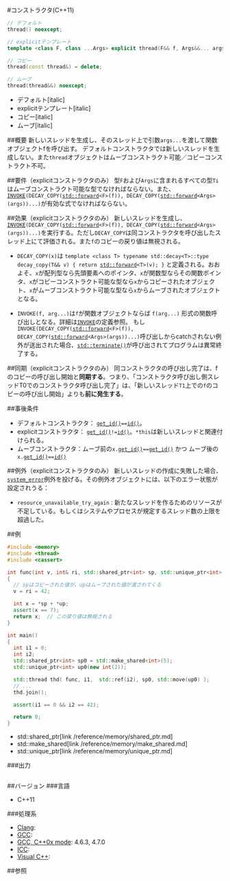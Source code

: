#コンストラクタ(C++11)
```cpp
// デフォルト
thread() noexcept;

// explicitテンプレート
template <class F, class ...Args> explicit thread(F&& f, Args&&... args);

// コピー
thread(const thread&) = delete;

// ムーブ
thread(thread&&) noexcept;
```
* デフォルト[italic]
* explicitテンプレート[italic]
* コピー[italic]
* ムーブ[italic]


##概要
新しいスレッドを生成し、そのスレッド上で引数`args...`を渡して関数オブジェクトfを呼び出す。
デフォルトコンストラクタでは新しいスレッドを生成しない。また`thread`オブジェクトはムーブコンストラクト可能／コピーコンストラクト不可。


##要件（explicitコンストラクタのみ）
型`F`および`Args`に含まれるすべての型`Ti`はムーブコンストラクト可能な型でなければならない。また、[`INVOKE`](/reference/functional/invoke.md)`(DECAY_COPY(`[`std::forward`](/reference/utility/forward.md)`<F>(f)), DECAY_COPY(`[`std::forward`](/reference/utility/forward.md)`<Args>(args))...)`が有効な式でなければならない。


##効果（explicitコンストラクタのみ）
新しいスレッドを生成し、[`INVOKE`](/reference/functional/invoke.md)`(DECAY_COPY(`[`std::forward`](/reference/utility/forward.md)`<F>(f)), DECAY_COPY(`[`std::forward`](/reference/utility/forward.md)`<Args>(args))...)`を実行する。ただし`DECAY_COPY`は同コンストラクタを呼び出したスレッド上にて評価される。また`f`のコピーの戻り値は無視される。

- `DECAY_COPY(x)`は `template <class T> typename std::decay<T>::type decay_copy(T&& v) { return `[`std::forward`](/reference/utility/forward.md)`<T>(v); }` と定義される。おおよそ、`x`が配列型なら先頭要素へのポインタ、`x`が関数型ならその関数ポインタ、`x`がコピーコンストラクト可能な型なら`x`からコピーされたオブジェクト、`x`がムーブコンストラクト可能な型なら`x`からムーブされたオブジェクトとなる。

- `INVOKE(f, arg...)`は`f`が関数オブジェクトならば `f(arg...)` 形式の関数呼び出しとなる。詳細は[`INVOKE`](/reference/functional/invoke.md)の定義参照。
もし`INVOKE(DECAY_COPY(`[`std::forward`](/reference/utility/forward.md)`<F>(f)), DECAY_COPY(`[`std::forward`](/reference/utility/forward.md)`<Args>(args))...)`呼び出しからcatchされない例外が送出された場合、[`std::terminate()`](/reference/exception/terminate.md)が呼び出されてプログラムは異常終了する。


##同期（explicitコンストラクタのみ）
同コンストラクタの呼び出し完了は、fのコピーの呼び出し開始と**同期する**。つまり、「コンストラクタ呼び出し側スレッドT0でのコンストラクタ呼び出し完了」は、「新しいスレッド`T1`上での`f`のコピーの呼び出し開始」よりも**前に発生する**。


##事後条件
- デフォルトコンストラクタ： [`get_id()`](./get_id.md)` == `[`id()`](./id.md)。
- explicitコンストラクタ： [`get_id()`](./get_id.md)` != `[`id()`](./id.md)。`*this`は新しいスレッドと関連付けられる。
- ムーブコンストラクタ：ムーブ前の`x.`[`get_id()`](./get_id.md)` == `[`get_id()`](./get_id.md) かつ ムーブ後の`x.`[`get_id()`](./get_id.md)` == `[`id()`](./id.md)


##例外（explicitコンストラクタのみ）
新しいスレッドの作成に失敗した場合、[`system_error`](/reference/system_error/system_error.md)例外を投げる。その例外オブジェクトには、以下のエラー状態が設定されうる：

- `resource_unavailable_try_again` : 新たなスレッドを作るためのリソースが不足している。もしくはシステムやプロセスが規定するスレッド数の上限を超過した。


##例
```cpp
#include <memory>
#include <thread>
#include <cassert>

int func(int v, int& ri, std::shared_ptr<int> sp, std::unique_ptr<int> up)
{
  // spはコピーされた値が、upはムーブされた値が渡されてくる
  v = ri = 42;

  int x = *sp + *up;
  assert(x == 7);
  return x;  // この戻り値は無視される
}

int main()
{
  int i1 = 0;
  int i2;
  std::shared_ptr<int> sp0 = std::make_shared<int>(5);
  std::unique_ptr<int> up0(new int(2));

  std::thread thd( func, i1,  std::ref(i2), sp0, std::move(up0) );
  // ...
  thd.join();

  assert(i1 == 0 && i2 == 42);

  return 0;
}
```
* std::shared_ptr[link /reference/memory/shared_ptr.md]
* std::make_shared[link /reference/memory/make_shared.md]
* std::unique_ptr[link /reference/memory/unique_ptr.md]

###出力
```
```

##バージョン
###言語
- C++11

###処理系
- [Clang](/implementation#clang.md): 
- [GCC](/implementation#gcc.md):
- [GCC, C++0x mode](/implementation#gcc.md): 4.6.3, 4.7.0
- [ICC](/implementation#icc.md):
- [Visual C++](/implementation#visual_cpp.md):


##参照

